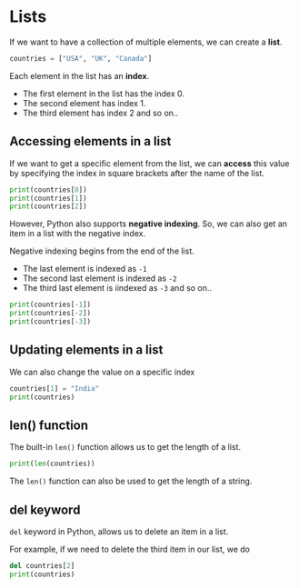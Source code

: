 # Lists

If we want to have a collection of multiple elements, we can create a **list**.

```python
countries = ["USA", "UK", "Canada"]
```

Each element in the list has an **index**.
* The first element in the list has the index 0.
* The second element has index 1.
* The third element has index 2 and so on..

## Accessing elements in a list
If we want to get a specific element from the list, we can **access** this value by specifying the index in square brackets after the name of the list.
```python
print(countries[0])
print(countries[1])
print(countries[2])
```
However, Python also supports **negative indexing**. So, we can also get an item in a list with the negative index.

Negative indexing begins from the end of the list.
* The last element is indexed as `-1`
* The second last element is indexed as `-2`
* The third last element is iindexed as `-3` and so on..
```python
print(countries[-1])
print(countries[-2])
print(countries[-3])
```
## Updating elements in a list
We can also change the value on a specific index
```python
countries[1] = "India"
print(countries)
```
## len() function
The built-in `len()` function allows us to get the length of a list.
```python
print(len(countries))
```
The `len()` function can also be used to get the length of a string.

## del keyword
`del` keyword in Python, allows us to delete an item in a list. 

For example, if we need to delete the third item in our list, we do
```python
del countries[2]
print(countries)
```